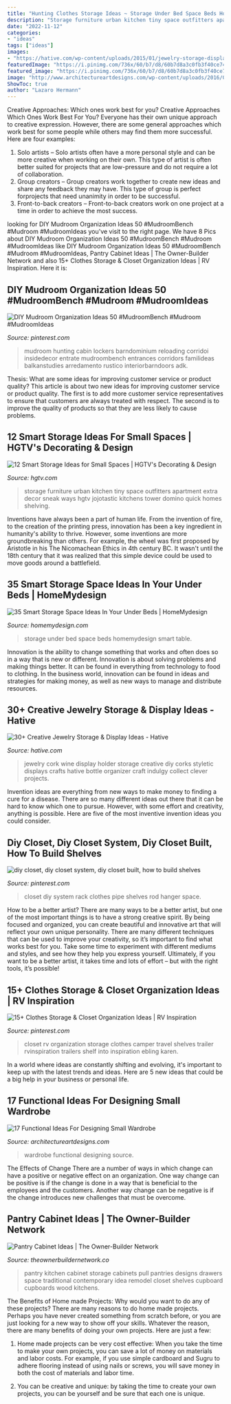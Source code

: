 ```yaml
---
title: "Hunting Clothes Storage Ideas ~ Storage Under Bed Space Beds Homemydesign Smart Table"
description: "Storage furniture urban kitchen tiny space outfitters apartment extra decor sneak ways hgtv jojotastic kitchens tower domino quick homes shelving"
date: "2022-11-12"
categories:
- "ideas"
tags: ["ideas"]
images:
- "https://hative.com/wp-content/uploads/2015/01/jewelry-storage-display-ideas/4-wine-cork-jewelry-holder.jpg"
featuredImage: "https://i.pinimg.com/736x/60/b7/d8/60b7d8a3c0fb3f40ce7402c4feb0fa3b.jpg"
featured_image: "https://i.pinimg.com/736x/60/b7/d8/60b7d8a3c0fb3f40ce7402c4feb0fa3b.jpg"
image: "http://www.architectureartdesigns.com/wp-content/uploads/2016/05/7-71-630x469.jpg"
ShowToc: true
author: "Lazaro Hermann"
---
```



Creative Approaches: Which ones work best for you?
Creative Approaches Which Ones Work Best For You?
Everyone has their own unique approach to creative expression. However, there are some general approaches which work best for some people while others may find them more successful. Here are four examples: 

1) Solo artists – Solo artists often have a more personal style and can be more creative when working on their own. This type of artist is often better suited for projects that are low-pressure and do not require a lot of collaboration. 
2) Group creators – Group creators work together to create new ideas and share any feedback they may have. This type of group is perfect forprojects that need unanimity in order to be successful. 
3) Front-to-back creators – Front-to-back creators work on one project at a time in order to achieve the most success.

	

		
looking for DIY Mudroom Organization Ideas 50 #MudroomBench #Mudroom #MudroomIdeas you've visit to the right page. We have 8 Pics about DIY Mudroom Organization Ideas 50 #MudroomBench #Mudroom #MudroomIdeas like DIY Mudroom Organization Ideas 50 #MudroomBench #Mudroom #MudroomIdeas, Pantry Cabinet Ideas | The Owner-Builder Network and also 15+ Clothes Storage &amp; Closet Organization Ideas | RV Inspiration. Here it is:
		
    
## DIY Mudroom Organization Ideas 50 #MudroomBench #Mudroom #MudroomIdeas

<img loading=lazy src="https://i.pinimg.com/736x/20/56/91/2056916c5e0174682db09f3001cbf969.jpg" onerror="this.onerror=null;this.src='https://tse4.mm.bing.net/th?id=OIP.K9bdqWLdgVhVbZ6IXXUtpAHaLH&amp;pid=15.1';" alt="DIY Mudroom Organization Ideas 50 #MudroomBench #Mudroom #MudroomIdeas">

_Source: pinterest.com_

>mudroom hunting cabin lockers barndominium reloading corridoi insidedecor entrate mudroombench entrances corridors familideas balkanstudies arredamento rustico interiorbarndoors adk. 

	

Thesis: What are some ideas for improving customer service or product quality?
This article is about two new ideas for improving customer service or product quality. The first is to add more customer service representatives to ensure that customers are always treated with respect. The second is to improve the quality of products so that they are less likely to cause problems.

    
## 12 Smart Storage Ideas For Small Spaces | HGTV&#039;s Decorating &amp; Design

<img loading=lazy src="https://hgtvhome.sndimg.com/content/dam/images/hgtv/editorial/blogs/fullset/erica/RX-UO_small-space-storage_kitchen-storage-tower-le.jpg.rend.hgtvcom.616.924.suffix/1488255225408.jpeg" onerror="this.onerror=null;this.src='https://tse1.mm.bing.net/th?id=OIP.HanMFtlMJkKsk5NfMkpbFgHaLH&amp;pid=15.1';" alt="12 Smart Storage Ideas for Small Spaces | HGTV&#039;s Decorating &amp; Design">

_Source: hgtv.com_

>storage furniture urban kitchen tiny space outfitters apartment extra decor sneak ways hgtv jojotastic kitchens tower domino quick homes shelving. 

	

Inventions have always been a part of human life. From the invention of fire, to the creation of the printing press, innovation has been a key ingredient in humanity's ability to thrive. However, some inventions are more groundbreaking than others. For example, the wheel was first proposed by Aristotle in his The Nicomachean Ethics in 4th century BC. It wasn't until the 18th century that it was realized that this simple device could be used to move goods around a battlefield.

    
## 35 Smart Storage Space Ideas In Your Under Beds | HomeMydesign

<img loading=lazy src="http://homemydesign.com/wp-content/uploads/2019/11/functional-under-bed-storage-and-table-ideas.jpg" onerror="this.onerror=null;this.src='https://tse4.mm.bing.net/th?id=OIP.Fh9p5JmYRpSH2E_lZ0d72gHaLb&amp;pid=15.1';" alt="35 Smart Storage Space Ideas In Your Under Beds | HomeMydesign">

_Source: homemydesign.com_

>storage under bed space beds homemydesign smart table. 

	

Innovation is the ability to change something that works and often does so in a way that is new or different. Innovation is about solving problems and making things better. It can be found in everything from technology to food to clothing. In the business world, innovation can be found in ideas and strategies for making money, as well as new ways to manage and distribute resources.

    
## 30+ Creative Jewelry Storage &amp; Display Ideas - Hative

<img loading=lazy src="https://hative.com/wp-content/uploads/2015/01/jewelry-storage-display-ideas/4-wine-cork-jewelry-holder.jpg" onerror="this.onerror=null;this.src='https://tse3.mm.bing.net/th?id=OIP.FwVNXz2MrSzob-lrHpXaiQHaKW&amp;pid=15.1';" alt="30+ Creative Jewelry Storage &amp; Display Ideas - Hative">

_Source: hative.com_

>jewelry cork wine display holder storage creative diy corks styletic displays crafts hative bottle organizer craft indulgy collect clever projects. 

	

Invention ideas are everything from new ways to make money to finding a cure for a disease. There are so many different ideas out there that it can be hard to know which one to pursue. However, with some effort and creativity, anything is possible. Here are five of the most inventive invention ideas you could consider.

    
## Diy Closet, Diy Closet System, Diy Closet Built, How To Build Shelves

<img loading=lazy src="https://i.pinimg.com/736x/60/b7/d8/60b7d8a3c0fb3f40ce7402c4feb0fa3b.jpg" onerror="this.onerror=null;this.src='https://tse2.mm.bing.net/th?id=OIP.FMBLA3zsV1jqDnItBfKxMgHaLH&amp;pid=15.1';" alt="diy closet, diy closet system, diy closet built, how to build shelves">

_Source: pinterest.com_

>closet diy system rack clothes pipe shelves rod hanger space. 

	

How to be a better artist?
There are many ways to be a better artist, but one of the most important things is to have a strong creative spirit. By being focused and organized, you can create beautiful and innovative art that will reflect your own unique personality. There are many different techniques that can be used to improve your creativity, so it’s important to find what works best for you. Take some time to experiment with different mediums and styles, and see how they help you express yourself. Ultimately, if you want to be a better artist, it takes time and lots of effort – but with the right tools, it’s possible!

    
## 15+ Clothes Storage &amp; Closet Organization Ideas | RV Inspiration

<img loading=lazy src="https://i.pinimg.com/736x/e7/48/26/e74826f0bfea0da582ced8a1aba304b2.jpg" onerror="this.onerror=null;this.src='https://tse1.mm.bing.net/th?id=OIP.FsCjMYHo71S-NDN2vM1FzQHaJ4&amp;pid=15.1';" alt="15+ Clothes Storage &amp; Closet Organization Ideas | RV Inspiration">

_Source: pinterest.com_

>closet rv organization storage clothes camper travel shelves trailer rvinspiration trailers shelf into inspiration ebling karen. 

	

In a world where ideas are constantly shifting and evolving, it's important to keep up with the latest trends and ideas. Here are 5 new ideas that could be a big help in your business or personal life.

    
## 17 Functional Ideas For Designing Small Wardrobe

<img loading=lazy src="http://www.architectureartdesigns.com/wp-content/uploads/2016/05/7-71-630x469.jpg" onerror="this.onerror=null;this.src='https://tse3.mm.bing.net/th?id=OIP.ve0KEULchI4KHgEmbuQP4QHaFg&amp;pid=15.1';" alt="17 Functional Ideas For Designing Small Wardrobe">

_Source: architectureartdesigns.com_

>wardrobe functional designing source. 

	

The Effects of Change
There are a number of ways in which change can have a positive or negative effect on an organization. One way change can be positive is if the change is done in a way that is beneficial to the employees and the customers. Another way change can be negative is if the change introduces new challenges that must be overcome.

    
## Pantry Cabinet Ideas | The Owner-Builder Network

<img loading=lazy src="http://theownerbuildernetwork.co/wp-content/uploads/2014/04/Pantry_Cabinet_Idea_19.jpg" onerror="this.onerror=null;this.src='https://tse3.mm.bing.net/th?id=OIP.xNmHhet4ME28P5e-rcLD1AHaKV&amp;pid=15.1';" alt="Pantry Cabinet Ideas | The Owner-Builder Network">

_Source: theownerbuildernetwork.co_

>pantry kitchen cabinet storage cabinets pull pantries designs drawers space traditional contemporary idea remodel closet shelves cupboard cupboards wood kitchens. 

	

The Benefits of Home made Projects: Why would you want to do any of these projects?
There are many reasons to do home made projects. Perhaps you have never created something from scratch before, or you are just looking for a new way to show off your skills. Whatever the reason, there are many benefits of doing your own projects. Here are just a few: 
1. Home made projects can be very cost effective: When you take the time to make your own projects, you can save a lot of money on materials and labor costs. For example, if you use simple cardboard and Sugru to adhere flooring instead of using nails or screws, you will save money in both the cost of materials and labor time. 

2. You can be creative and unique: by taking the time to create your own projects, you can be yourself and be sure that each one is unique.

